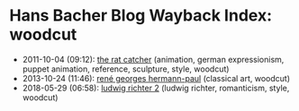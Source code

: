 # Hans Bacher Blog Wayback Index: woodcut

* 2011-10-04 (09:12): [the rat catcher](https://web.archive.org/web/https://one1more2time3.wordpress.com/2011/10/04/the-rat-catcher/) (animation, german expressionism, puppet animation, reference, sculpture, style, woodcut)
* 2013-10-24 (11:46): [rené georges hermann-paul](https://web.archive.org/web/https://one1more2time3.wordpress.com/2013/10/24/rene-georges-hermann-paul/) (classical art, woodcut)
* 2018-05-29 (06:58): [ludwig richter 2](https://web.archive.org/web/https://one1more2time3.wordpress.com/2018/05/29/ludwig-richter-2/) (ludwig richter, romanticism, style, woodcut)